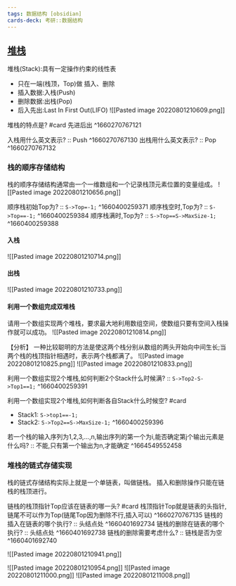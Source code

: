 ```yaml
---
tags: 数据结构 [obsidian]
cards-deck: 考研::数据结构
---
```


## [堆栈](zotero://select/library/items/CWYLYWIE)
堆栈(Stack):具有一定操作约束的线性表
- 只在一端(栈顶，Top)做 插入、删除
- 插入数据:入栈(Push)  
- 删除数据:出栈(Pop)  
- 后入先出:Last In First Out(LIFO)
![[Pasted image 20220801210609.png]]

堆栈的特点是? #card 
先进后出
^1660270767121

入栈用什么英文表示? :: Push ^1660270767130
出栈用什么英文表示? :: Pop ^1660270767132


### 栈的顺序存储结构
栈的顺序存储结构通常由一个一维数组和一个记录栈顶元素位置的变量组成。
![[Pasted image 20220801210656.png]]

顺序栈初始Top为? :: `S->Top=-1;` ^1660400259371
顺序栈空时,Top为? :: `S->Top==-1;` ^1660400259384
顺序栈满时,Top为? :: `S->Top==S->MaxSize-1;` ^1660400259388

#### 入栈
![[Pasted image 20220801210714.png]]

#### 出栈
![[Pasted image 20220801210733.png]]

#### 利用一个数组完成双堆栈
请用一个数组实现两个堆栈，要求最大地利用数组空间，使数组只要有空间入栈操作就可以成功。
![[Pasted image 20220801210814.png]]

【分析】 一种比较聪明的方法是使这两个栈分别从数组的两头开始向中间生长;当两个栈的栈顶指针相遇时，表示两个栈都满了。
![[Pasted image 20220801210825.png]]
![[Pasted image 20220801210833.png]]


利用一个数组实现2个堆栈,如何判断2个Stack什么时候满? :: `S->Top2-S->Top1==1;` ^1660400259391

利用一个数组实现2个堆栈,如何判断各自Stack什么时候空? #card 
- Stack1: `S->top1==-1;`
- Stack2: `S->Top2==S->MaxSize-1;`
^1660400259396

若一个栈的输入序列为1,2,3,...,n,输出序列的第一个为i,能否确定第j个输出元素是什么吗? :: 不能,只有第一个输出为n,才能确定 ^1664549552458

### 堆栈的链式存储实现
栈的链式存储结构实际上就是一个单链表，叫做链栈。
插入和删除操作只能在链栈的栈顶进行。

链栈的栈顶指针Top应该在链表的哪一头? #card
栈顶指针Top就是链表的头指针,链尾不可以作为Top(链尾Top因为删除不行,插入可以)
^1660270767135
链栈的插入在链表的哪个执行? :: 头结点处 ^1660401692734
链栈的删除在链表的哪个执行? :: 头结点处 ^1660401692738
链栈的删除需要考虑什么? :: 链栈是否为空 ^1660401692740



![[Pasted image 20220801210941.png]]

![[Pasted image 20220801210954.png]]
![[Pasted image 20220801211000.png]]
![[Pasted image 20220801211008.png]]
